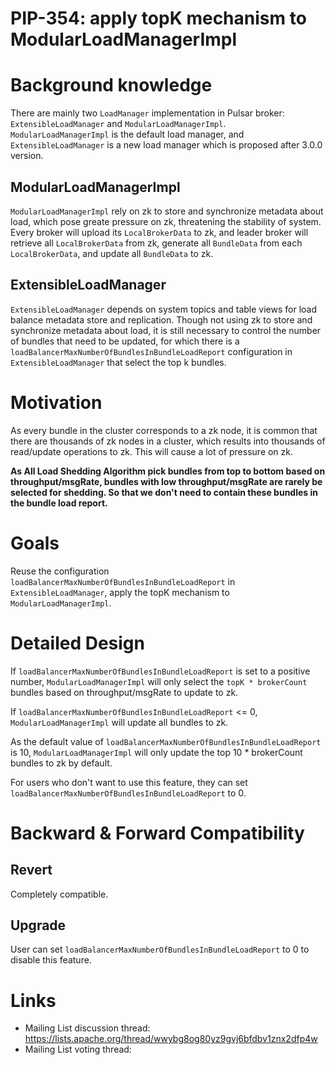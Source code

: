 # PIP-354: apply topK mechanism to ModularLoadManagerImpl

# Background knowledge

There are mainly two `LoadManager` implementation in Pulsar broker: `ExtensibleLoadManager` and `ModularLoadManagerImpl`. `ModularLoadManagerImpl` is the default load manager, and `ExtensibleLoadManager` is a new load manager which is proposed after 3.0.0 version.

## ModularLoadManagerImpl
`ModularLoadManagerImpl` rely on zk to store and synchronize metadata about load, which pose greate pressure on zk, threatening the stability of system. Every broker will upload its `LocalBrokerData` to zk, and leader broker will retrieve all `LocalBrokerData` from zk, generate all `BundleData` from each `LocalBrokerData`, and update all `BundleData` to zk.

## ExtensibleLoadManager
`ExtensibleLoadManager` depends on system topics and table views for load balance metadata store and replication. Though not using zk to store and synchronize metadata about load, it is still necessary to control the number of bundles that need to be updated, for which there is a `loadBalancerMaxNumberOfBundlesInBundleLoadReport` configuration in `ExtensibleLoadManager` that select the top k bundles.


# Motivation

As every bundle in the cluster corresponds to a zk node, it is common that there are thousands of zk nodes in a cluster, which results into thousands of read/update operations to zk. This will cause a lot of pressure on zk.

**As All Load Shedding Algorithm pick bundles from top to bottom based on throughput/msgRate, bundles with low throughput/msgRate are rarely be selected for shedding. So that we don't need to contain these bundles in the bundle load report.**



# Goals

Reuse the configuration `loadBalancerMaxNumberOfBundlesInBundleLoadReport` in `ExtensibleLoadManager`, apply the topK mechanism to `ModularLoadManagerImpl`.

# Detailed Design

If `loadBalancerMaxNumberOfBundlesInBundleLoadReport` is set to a positive number, `ModularLoadManagerImpl` will only select the `topK * brokerCount` bundles based on throughput/msgRate to update to zk.

If `loadBalancerMaxNumberOfBundlesInBundleLoadReport` <= 0, `ModularLoadManagerImpl` will update all bundles to zk.

As the default value of `loadBalancerMaxNumberOfBundlesInBundleLoadReport` is 10, `ModularLoadManagerImpl` will only update the top 10 * brokerCount bundles to zk by default.

For users who don't want to use this feature, they can set `loadBalancerMaxNumberOfBundlesInBundleLoadReport` to 0.


# Backward & Forward Compatibility

## Revert

Completely compatible.

## Upgrade

User can set `loadBalancerMaxNumberOfBundlesInBundleLoadReport` to 0 to disable this feature.

# Links

<!--
Updated afterwards
-->
* Mailing List discussion thread: https://lists.apache.org/thread/wwybg8og80yz9gvj6bfdbv1znx2dfp4w
* Mailing List voting thread:
